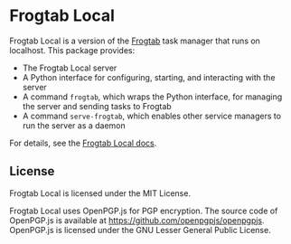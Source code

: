 # Frogtab Local

Frogtab Local is a version of the [Frogtab](https://frogtab.com) task manager that runs on localhost. This package provides:

  - The Frogtab Local server
  - A Python interface for configuring, starting, and interacting with the server
  - A command `frogtab`, which wraps the Python interface, for managing the server and sending tasks to Frogtab
  - A command `serve-frogtab`, which enables other service managers to run the server as a daemon

For details, see the [Frogtab Local docs](https://github.com/dwilding/frogtab/blob/dev/local/README.md#frogtab-local).

## License

Frogtab Local is licensed under the MIT License.

Frogtab Local uses OpenPGP.js for PGP encryption. The source code of OpenPGP.js is available at https://github.com/openpgpjs/openpgpjs. OpenPGP.js is licensed under the GNU Lesser General Public License.
